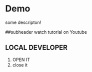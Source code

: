 # Demo 

some descripton!

##subheader
watch tutorial on Youtube


## LOCAL DEVELOPER

1. OPEN IT
2. close it